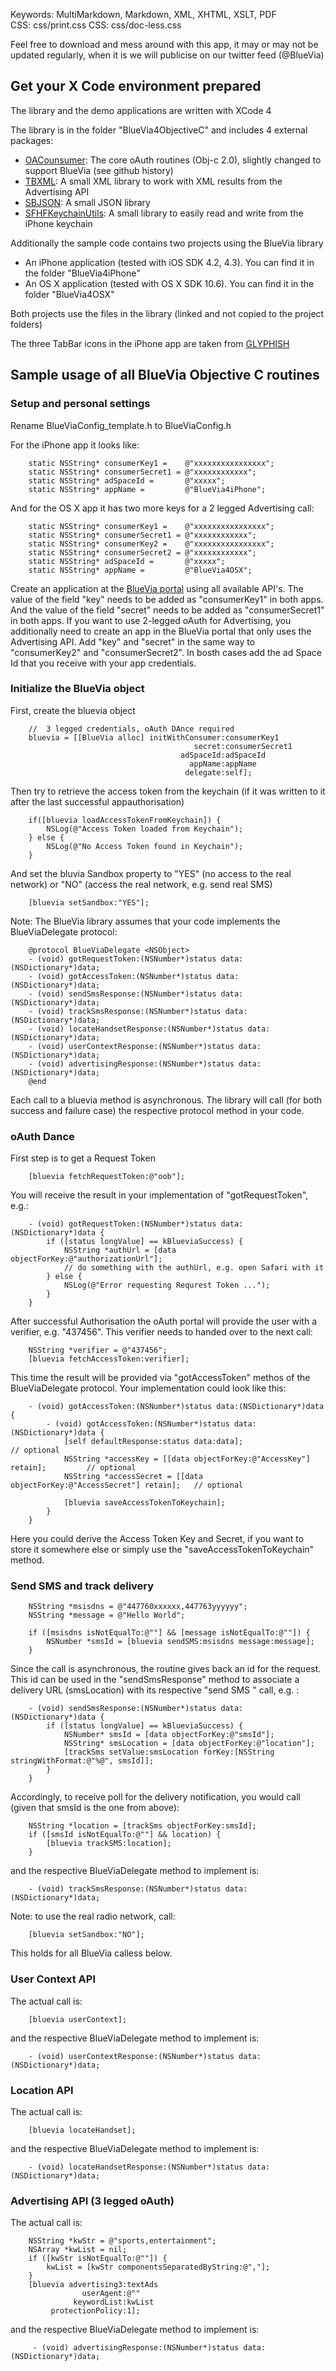 Keywords:			MultiMarkdown, Markdown, XML, XHTML, XSLT, PDF   
CSS:				css/print.css
CSS:  				css/doc-less.css



Feel free to download and mess around with this app, it may or may not be updated regularly, when it is we will publicise on our twitter feed (@BlueVia)


## Get your X Code environment prepared


The library and the demo applications are written with XCode 4

The library is in the folder "BlueVia4ObjectiveC" and includes 4 external packages:

- [OACounsumer](http://code.google.com/p/oauth/): The core oAuth routines (Obj-c 2.0), slightly changed to support BlueVia (see github history)
- [TBXML](http://http://www.tbxml.co.uk/TBXML/TBXML_Free.html): A small XML library to work with XML results from the Advertising API
- [SBJSON](/https://github.com/stig/json-framework): A small JSON library
- [SFHFKeychainUtils](http://gorgando.com/blog/tag/sfhfkeychainutils): A small library to easily read and write from the iPhone keychain 

Additionally the sample code contains two projects using the BlueVia library

- An iPhone application (tested with iOS SDK 4.2, 4.3). You can find it in the folder "BlueVia4iPhone"
- An OS X application (tested with OS X SDK 10.6). You can find it in the folder "BlueVia4OSX"

Both projects use the files in the library (linked and not copied to the project folders)

The three TabBar icons in the iPhone app are taken from [GLYPHISH](http://glyphish.com/)
	
	
## Sample usage of all BlueVia Objective C routines


### Setup and personal settings

Rename BlueViaConfig_template.h to BlueViaConfig.h

For the iPhone app it looks like:

        static NSString* consumerKey1 =    @"xxxxxxxxxxxxxxxx";
        static NSString* consumerSecret1 = @"xxxxxxxxxxxx";
        static NSString* adSpaceId =       @"xxxxx";
        static NSString* appName =         @"BlueVia4iPhone";	
    
And for the OS X app it has two more keys for a 2 legged Advertising call:

        static NSString* consumerKey1 =    @"xxxxxxxxxxxxxxxx";
        static NSString* consumerSecret1 = @"xxxxxxxxxxxx";
        static NSString* consumerKey2 =    @"xxxxxxxxxxxxxxxx";
        static NSString* consumerSecret2 = @"xxxxxxxxxxxx";
        static NSString* adSpaceId =       @"xxxxx";
        static NSString* appName =         @"BlueVia4OSX";
    
Create an application at the [BlueVia portal](https://www.bluevia.com) using all available API's.
The value of the field "key" needs to be added as "consumerKey1" in both apps.  And the value of the field "secret" needs to be added as "consumerSecret1" in both apps.
If you want to use 2-legged oAuth for Advertising, you additionally need to create an app in the BlueVia portal that only uses the Advertising API. Add "key" and "secret" in the same way to "consumerKey2" and "consumerSecret2".
In bosth cases add the ad Space Id that you receive with your app credentials.


### Initialize the BlueVia object 

First, create the bluevia object

        //  3 legged credentials, oAuth DAnce required 
        bluevia = [[BlueVia alloc] initWithConsumer:consumerKey1
                                             secret:consumerSecret1
                                          adSpaceId:adSpaceId
                                            appName:appName
                                           delegate:self];

Then try to retrieve the access token from the keychain (if it was written to it after the last successful appauthorisation)

        if([bluevia loadAccessTokenFromKeychain]) {
            NSLog(@"Access Token loaded from Keychain");
        } else {
            NSLog(@"No Access Token found in Keychain"); 
        }

And set the bluvia Sandbox property to "YES" (no access to the real network) or "NO" (access the real network, e.g. send real SMS)

        [bluevia setSandbox:"YES"];

Note: The BlueVia library assumes that your code implements the BlueViaDelegate protocol:

        @protocol BlueViaDelegate <NSObject>
        - (void) gotRequestToken:(NSNumber*)status data:(NSDictionary*)data;
        - (void) gotAccessToken:(NSNumber*)status data:(NSDictionary*)data;
        - (void) sendSmsResponse:(NSNumber*)status data:(NSDictionary*)data;
        - (void) trackSmsResponse:(NSNumber*)status data:(NSDictionary*)data;
        - (void) locateHandsetResponse:(NSNumber*)status data:(NSDictionary*)data;
        - (void) userContextResponse:(NSNumber*)status data:(NSDictionary*)data;
        - (void) advertisingResponse:(NSNumber*)status data:(NSDictionary*)data;
        @end
 
Each call to a bluevia method is asynchronous. The library will call (for both success and failure case) the respective protocol method in your code.

     
### oAuth Dance

First step is to get a Request Token

        [bluevia fetchRequestToken:@"oob"]; 
        
You will receive the result in your implementation of "gotRequestToken", e.g.:

        - (void) gotRequestToken:(NSNumber*)status data:(NSDictionary*)data {
            if ([status longValue] == kBlueviaSuccess) {
                NSString *authUrl = [data objectForKey:@"authorizationUrl"];
                // do something with the authUrl, e.g. open Safari with it
            } else {
                NSLog(@"Error requesting Requrest Token ...");
            }
        }

After successful Authorisation the oAuth portal will provide the user with a verifier, e.g. "437456". This verifier needs to handed over to the next call:

        NSString *verifier = @"437456";
        [bluevia fetchAccessToken:verifier];

This time the result will be provided via "gotAccessToken" methos of the BlueViaDelegate protocol. Your implementation could look like this:

        - (void) gotAccessToken:(NSNumber*)status data:(NSDictionary*)data {
            - (void) gotAccessToken:(NSNumber*)status data:(NSDictionary*)data {
                [self defaultResponse:status data:data];                                 // optional
                NSString *accessKey = [[data objectForKey:@"AccessKey"] retain];         // optional
                NSString *accessSecret = [[data objectForKey:@"AccessSecret"] retain];   // optional

                [bluevia saveAccessTokenToKeychain];
            }
        }

Here you could derive the Access Token Key and Secret, if you want to store it somewhere else or simply use the "saveAccessTokenToKeychain" method.

	
### Send SMS and track delivery

        NSString *msisdns = @"447760xxxxxx,447763yyyyyy";
        NSString *message = @"Hello World";

        if ([msisdns isNotEqualTo:@""] && [message isNotEqualTo:@""]) {
            NSNumber *smsId = [bluevia sendSMS:msisdns message:message];    
        }

Since the call is asynchronous, the routine gives back an id for the request. This id can be used in the "sendSmsResponse" method to associate a delivery URL (smsLocation) with its respective "send SMS " call, e.g. :

        - (void) sendSmsResponse:(NSNumber*)status data:(NSDictionary*)data {
            if ([status longValue] == kBlueviaSuccess) {
                NSNumber* smsId = [data objectForKey:@"smsId"];
                NSString* smsLocation = [data objectForKey:@"location"];
                [trackSms setValue:smsLocation forKey:[NSString stringWithFormat:@"%@", smsId]];
            }
        }

Accordingly, to receive poll for the delivery notification, you would call (given that smsId is the one from above):

        NSString *location = [trackSms objectForKey:smsId];
        if ([smsId isNotEqualTo:@""] && location) {
            [bluevia trackSMS:location];
        }

and the respective BlueViaDelegate method to implement is:

        - (void) trackSmsResponse:(NSNumber*)status data:(NSDictionary*)data;

Note: to use the real radio network, call:
		
        [bluevia setSandbox:"NO"];

This holds for all BlueVia calless below.


### User Context API

The actual call is:

        [bluevia userContext];

and the respective BlueViaDelegate method to implement is:
    
        - (void) userContextResponse:(NSNumber*)status data:(NSDictionary*)data;
        
        
### Location API

The actual call is:

        [bluevia locateHandset];

and the respective BlueViaDelegate method to implement is:
    
        - (void) locateHandsetResponse:(NSNumber*)status data:(NSDictionary*)data;


### Advertising API (3 legged oAuth)

The actual call is:

        NSString *kwStr = @"sports,entertainment";
        NSArray *kwList = nil;
        if ([kwStr isNotEqualTo:@""]) {
            kwList = [kwStr componentsSeparatedByString:@","];
        }
        [bluevia advertising3:textAds
                    userAgent:@"" 
                  keywordList:kwList 
             protectionPolicy:1];    

 and the respective BlueViaDelegate method to implement is:

         - (void) advertisingResponse:(NSNumber*)status data:(NSDictionary*)data;
         
